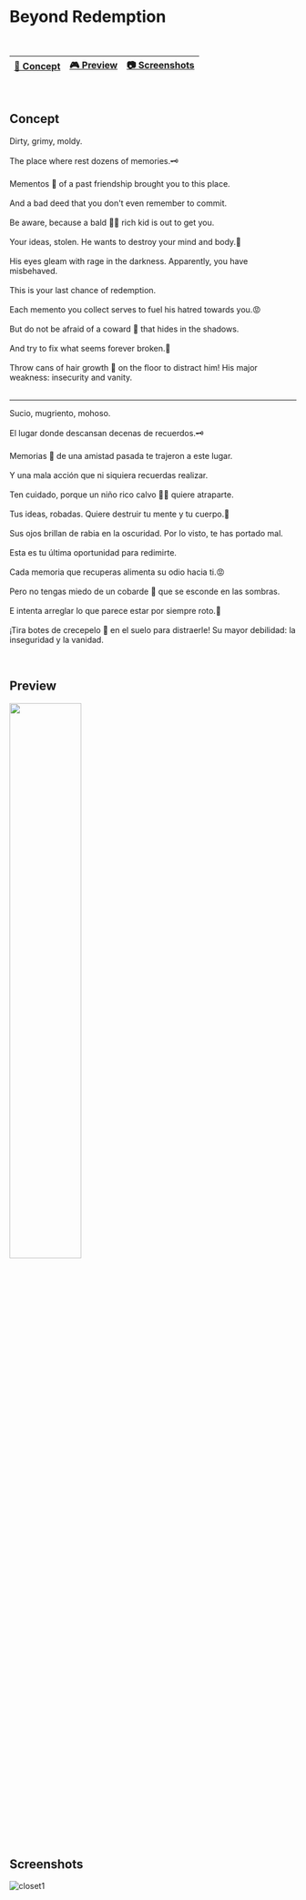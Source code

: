 # Beyond Redemption

<br>

| [📖 Concept](#concept) |[🎮 Preview](#preview) | [:camera: Screenshots](#screenshots) |
| -------- | --------------- | -------- |

<br>

## Concept

Dirty, grimy, moldy.
<br>
<br>
The place where rest dozens of memories.🗝️
<br>
<br>
Mementos 📝 of a past friendship brought you to this place.
<br>
<br>
And a bad deed that you don't even remember to commit.
<br>
<br>
Be aware, because a bald 👨‍🦲 rich kid is out to get you.
<br>
<br>
Your ideas, stolen. He wants to destroy your mind and body.🔪
<br>
<br>
His eyes gleam with rage in the darkness. Apparently, you have misbehaved.
<br>
<br>
This is your last chance of redemption.
<br>
<br>
Each memento you collect serves to fuel his hatred towards you.😡
<br>
<br>
But do not be afraid of a coward 🐔 that hides in the shadows.
<br>
<br>
And try to fix what seems forever broken.🔐
<br>
<br>
Throw cans of hair growth 🍶 on the floor to distract him! His major weakness: insecurity and vanity.
<br>
<br>

--------------------------------------------------------------
Sucio, mugriento, mohoso.
<br>
<br>
El lugar donde descansan decenas de recuerdos.🗝️
<br>
<br>
Memorias 📝 de una amistad pasada te trajeron a este lugar.
<br>
<br>
Y una mala acción que ni siquiera recuerdas realizar.
<br>
<br>
Ten cuidado, porque un niño rico calvo 👨‍🦲 quiere atraparte.
<br>
<br>
Tus ideas, robadas. Quiere destruir tu mente y tu cuerpo.🔪
<br>
<br>
Sus ojos brillan de rabia en la oscuridad. Por lo visto, te has portado mal.
<br>
<br>
Esta es tu última oportunidad para redimirte.
<br>
<br>
Cada memoria que recuperas alimenta su odio hacia ti.😡
<br>
<br>
Pero no tengas miedo de un cobarde 🐔 que se esconde en las sombras.
<br>
<br>
E intenta arreglar lo que parece estar por siempre roto.🔐
<br>
<br>
¡Tira botes de crecepelo 🍶 en el suelo para distraerle! Su mayor debilidad: la inseguridad y la vanidad.

<br>

## Preview

[<img src="https://cdn.pixabay.com/photo/2019/06/25/12/59/click-here-4298145_1280.png" width="50%">](https://www.youtube.com/watch?v=NC-SULcLRSw "Demo game mechanics")


<br>
<br>

## Screenshots

![closet1](https://github.com/ricardobar96/Whispers-Of-Death/assets/73242474/c2125a31-fefe-4d23-abe8-c2d4f4f6ad59)
